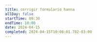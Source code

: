 ```yaml
---
title: corrigir formulario hanna
allDay: false
startTime: 09:30
endTime: 10:00
date: 2024-04-15
completed: 2024-04-15T10:08:01.782-03:00
---
```

